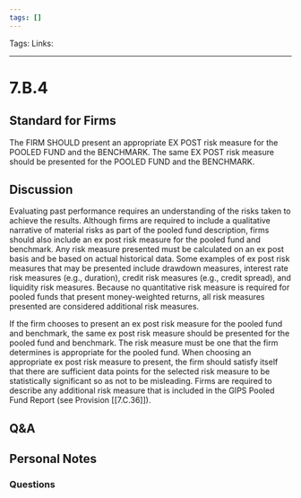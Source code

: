 ```yaml
---
tags: []
---
```

Tags:
Links: 
___
# 7.B.4
## Standard for Firms
The FIRM SHOULD present an appropriate EX POST risk measure for the POOLED FUND and the BENCHMARK. The same EX POST risk measure should be presented for the POOLED FUND and the BENCHMARK.
## Discussion
Evaluating past performance requires an understanding of the risks taken to achieve the results. Although firms are required to include a qualitative narrative of material risks as part of the pooled fund description, firms should also include an ex post risk measure for the pooled fund and benchmark. Any risk measure presented must be calculated on an ex post basis and be based on actual historical data. Some examples of ex post risk measures that may be presented include drawdown measures, interest rate risk measures (e.g., duration), credit risk measures (e.g., credit spread), and liquidity risk measures. Because no quantitative risk measure is required for pooled funds that present money-weighted returns, all risk measures presented are considered additional risk measures.

If the firm chooses to present an ex post risk measure for the pooled fund and benchmark, the same ex post risk measure should be presented for the pooled fund and benchmark. The risk measure must be one that the firm determines is appropriate for the pooled fund. When choosing an appropriate ex post risk measure to present, the firm should satisfy itself that there are sufficient data points for the selected risk measure to be statistically significant so as not to be misleading. Firms are required to describe any additional risk measure that is included in the GIPS Pooled Fund Report (see Provision [[7.C.36]]).
## Q&A

## Personal Notes

### Questions